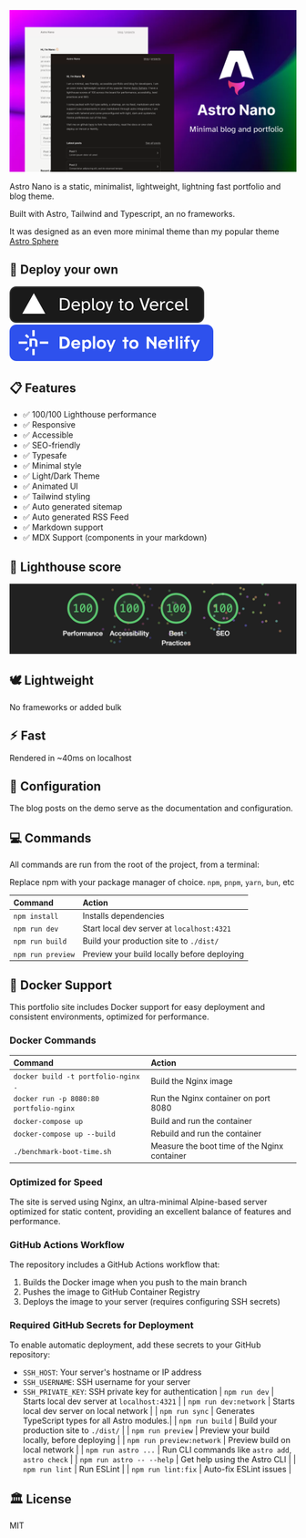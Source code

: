 ![Astro Nano](_astro_nano.png)

Astro Nano is a static, minimalist, lightweight, lightning fast portfolio and blog theme.

Built with Astro, Tailwind and Typescript, an no frameworks.

It was designed as an even more minimal theme than my popular theme [Astro Sphere](https://github.com/markhorn-dev/astro-sphere)

## 🚀 Deploy your own

[![Deploy with Vercel](_deploy_vercel.svg)](https://vercel.com/new/clone?repository-url=https://github.com/markhorn-dev/astro-nano)  [![Deploy with Netlify](_deploy_netlify.svg)](https://app.netlify.com/start/deploy?repository=https://github.com/markhorn-dev/astro-nano)

## 📋 Features

- ✅ 100/100 Lighthouse performance
- ✅ Responsive
- ✅ Accessible
- ✅ SEO-friendly
- ✅ Typesafe
- ✅ Minimal style
- ✅ Light/Dark Theme
- ✅ Animated UI
- ✅ Tailwind styling
- ✅ Auto generated sitemap
- ✅ Auto generated RSS Feed
- ✅ Markdown support
- ✅ MDX Support (components in your markdown)

## 💯 Lighthouse score
![Astro Nano Lighthouse Score](_lighthouse.png)

## 🕊️ Lightweight
No frameworks or added bulk

## ⚡︎ Fast
Rendered in ~40ms on localhost

## 📄 Configuration

The blog posts on the demo serve as the documentation and configuration.

## 💻 Commands

All commands are run from the root of the project, from a terminal:

Replace npm with your package manager of choice. `npm`, `pnpm`, `yarn`, `bun`, etc

| Command                   | Action                                           |
| :------------------------ | :----------------------------------------------- |
| `npm install`             | Installs dependencies                            |
| `npm run dev`             | Start local dev server at `localhost:4321`       |
| `npm run build`           | Build your production site to `./dist/`          |
| `npm run preview`         | Preview your build locally before deploying      |

## 🐳 Docker Support

This portfolio site includes Docker support for easy deployment and consistent environments, optimized for performance.

### Docker Commands

| Command                                | Action                                           |
| :------------------------------------- | :----------------------------------------------- |
| `docker build -t portfolio-nginx .`    | Build the Nginx image                            |
| `docker run -p 8080:80 portfolio-nginx` | Run the Nginx container on port 8080             |
| `docker-compose up`                    | Build and run the container                      |
| `docker-compose up --build`            | Rebuild and run the container                    |
| `./benchmark-boot-time.sh`             | Measure the boot time of the Nginx container     |

### Optimized for Speed

The site is served using Nginx, an ultra-minimal Alpine-based server optimized for static content, providing an excellent balance of features and performance.

### GitHub Actions Workflow

The repository includes a GitHub Actions workflow that:

1. Builds the Docker image when you push to the main branch
2. Pushes the image to GitHub Container Registry
3. Deploys the image to your server (requires configuring SSH secrets)

### Required GitHub Secrets for Deployment

To enable automatic deployment, add these secrets to your GitHub repository:

- `SSH_HOST`: Your server's hostname or IP address
- `SSH_USERNAME`: SSH username for your server
- `SSH_PRIVATE_KEY`: SSH private key for authentication
| `npm run dev`             | Starts local dev server at `localhost:4321`      |
| `npm run dev:network`     | Starts local dev server on local network         |
| `npm run sync`            | Generates TypeScript types for all Astro modules.|
| `npm run build`           | Build your production site to `./dist/`          |
| `npm run preview`         | Preview your build locally, before deploying     |
| `npm run preview:network` | Preview build on local network                   |
| `npm run astro ...`       | Run CLI commands like `astro add`, `astro check` |
| `npm run astro -- --help` | Get help using the Astro CLI                     |
| `npm run lint`            | Run ESLint                                       |
| `npm run lint:fix`        | Auto-fix ESLint issues                           |

## 🏛️ License

MIT